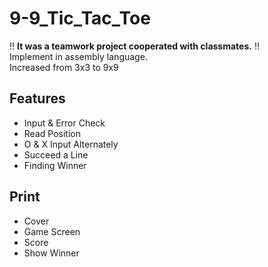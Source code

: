 # 9-9_Tic_Tac_Toe
 :bangbang: **It was a teamwork project cooperated with classmates.** :bangbang: <br /> 
 Implement in assembly language.<br>
 Increased from 3x3 to 9x9
 
 ## Features
 * Input & Error Check 
 * Read Position 
 * O & X Input Alternately 
 * Succeed a Line 
 * Finding Winner 
 
 ## Print
 * Cover
 * Game Screen 
 * Score
 * Show Winner 
